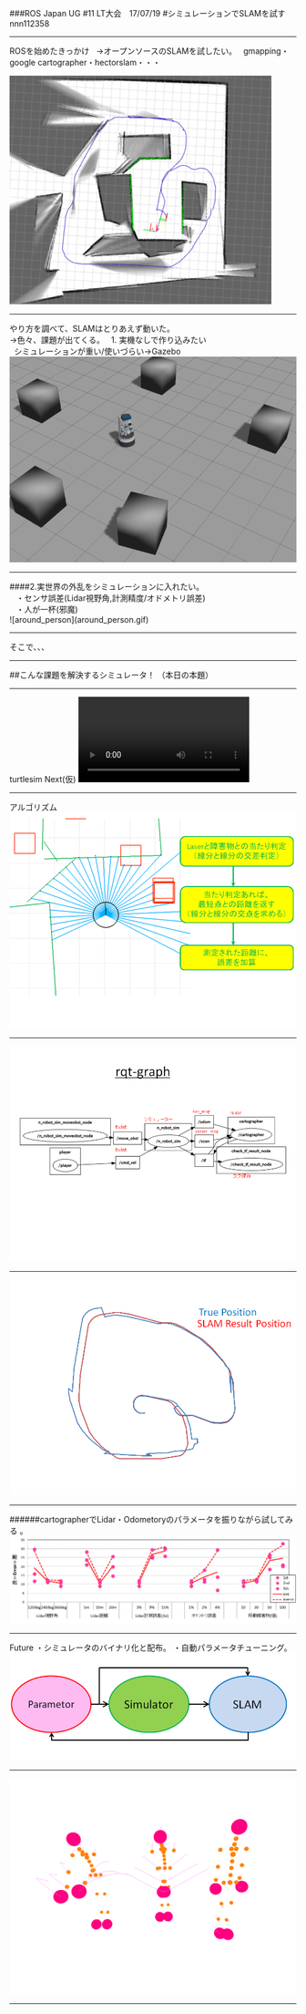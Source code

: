 ###ROS Japan UG #11 LT大会　17/07/19 
#シミュレーションでSLAMを試す
nnn112358

---

  ROSを始めたきっかけ   
 →オープンソースのSLAMを試したい。  
  gmapping・google cartographer・hectorslam・・・
  
![robot1](SLAM_image.png)


---
<div style="text-align: left;">
やり方を調べて、SLAMはとりあえず動いた。<br>
→色々、課題が出てくる。  
1. 実機なしで作り込みたい<br> 
   シミュレーションが重い/使いづらい→Gazebo <br>
 </div>
<img src="gazebo.png" alt="" >

---


<div style="text-align: left;">
####2.実世界の外乱をシミュレーションに入れたい。<br> 
&nbsp;&nbsp;&nbsp;・センサ誤差(Lidar視野角,計測精度/オドメトリ誤差)<br>
&nbsp;&nbsp;&nbsp;・人が一杯(邪魔)<br>
</div>
![around_person](around_person.gif)

---

そこで、、、    

---

##こんな課題を解決するシミュレータ！
（本日の本題）  

---

turtlesim Next(仮)
![robot_video](robot_slam_video.mp4)

---

アルゴリズム  
![robot](Lidar_cal2.png)

---
  
![robot3](Lidar_cal3.png)

---

![robot100](Lidar_cal4.png)

---
######cartographerでLidar・Odometoryのパラメータを振りながら試してみる
。
![RESULT](RESULT.png)

---

Future
・シミュレータのバイナリ化と配布。
・自動パラメータチューニング。
![Future](Future.png)

---

![thanks](thanks.gif)


---


